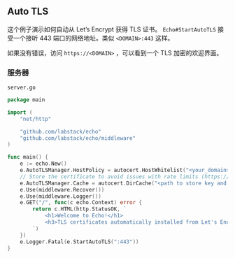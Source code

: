 ## Auto TLS

这个例子演示如何自动从 Let’s Encrypt 获得 TLS 证书。 `Echo#StartAutoTLS` 接受一个接听 443 端口的网络地址。类似 `<DOMAIN>:443` 这样。

如果没有错误，访问 `https://<DOMAIN>` ，可以看到一个 TLS 加密的欢迎界面。

### 服务器

`server.go`

```go
package main

import (
	"net/http"

	"github.com/labstack/echo"
	"github.com/labstack/echo/middleware"
)

func main() {
	e := echo.New()
	e.AutoTLSManager.HostPolicy = autocert.HostWhitelist("<your_domain>")
	// Store the certificate to avoid issues with rate limits (https://letsencrypt.org/docs/rate-limits/)
	e.AutoTLSManager.Cache = autocert.DirCache("<path to store key and certificate>")
	e.Use(middleware.Recover())
	e.Use(middleware.Logger())
	e.GET("/", func(c echo.Context) error {
		return c.HTML(http.StatusOK, `
			<h1>Welcome to Echo!</h1>
			<h3>TLS certificates automatically installed from Let's Encrypt :)</h3>
		`)
	})
	e.Logger.Fatal(e.StartAutoTLS(":443"))
}
```
